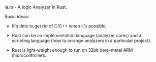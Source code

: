 la.rs - A logic Analyzer in Rust.

Basic ideas:

  - It's time to get rid of C/C++ when it's possible.

  - Rust can be an implementation language (analyzer cores) and a
    scripting language (how to arrange analyzers in a particular
    project).

  - Rust is light-weight enough to run on 32bit bare-metal ARM
    microcontrollers.

